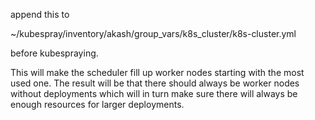 append this to 

~/kubespray/inventory/akash/group_vars/k8s_cluster/k8s-cluster.yml

before kubespraying.

This will make the scheduler fill up worker nodes starting with the most used one. The result will be that there should always be worker nodes without deployments which will in turn make sure there will always be enough resources for larger deployments.
